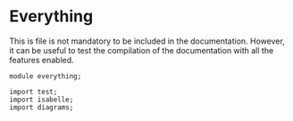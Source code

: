 # Everything

This is file is not mandatory to be included in the documentation. However, it
can be useful to test the compilation of the documentation with all the features
enabled.

```juvix
module everything;

import test;
import isabelle;
import diagrams;
```

